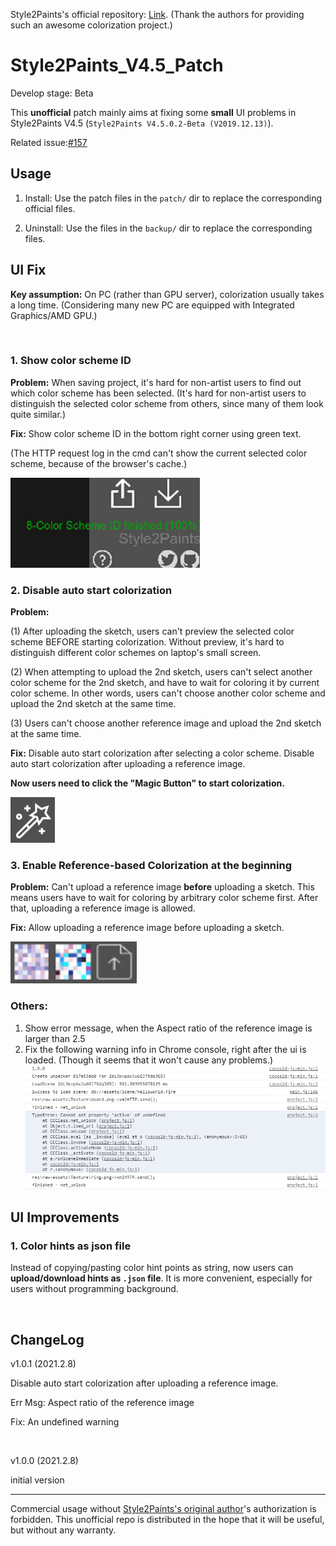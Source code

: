 Style2Paints's official repository: [Link](https://github.com/lllyasviel/style2paints). (Thank the authors for providing such an awesome colorization project.)

# Style2Paints_V4.5_Patch

Develop stage: Beta 

This **unofficial** patch mainly aims at fixing some **small** UI problems in Style2Paints V4.5 (`Style2Paints V4.5.0.2-Beta (V2019.12.13)`).

Related issue:[#157](https://github.com/lllyasviel/style2paints/issues/157)

## Usage
1. Install: Use the patch files in the `patch/` dir to replace the corresponding official files.

2. Uninstall: Use the files in the `backup/` dir to replace the corresponding files.

## UI Fix
**Key assumption:** On PC (rather than GPU server), colorization usually takes a long time. (Considering many new PC are equipped with Integrated Graphics/AMD GPU.) 

<br/>

### 1. Show color scheme ID

**Problem:** When saving project, it's hard for non-artist users to find out which color scheme has been selected. (It's hard for non-artist users to distinguish the selected color scheme from others, since many of them look quite similar.)

**Fix:** Show color scheme ID in the bottom right corner using green text.

(The HTTP request log in the cmd can't show the current selected color scheme, because of the browser's cache.)

![state_bar](img/state_bar.png)

### 2. Disable auto start colorization

**Problem:** 

(1) After uploading the sketch, users can't preview the selected color scheme BEFORE starting colorization. Without preview, it's hard to distinguish different color schemes on laptop's small screen.

(2) When attempting to upload the 2nd sketch, users can't select another color scheme for the 2nd sketch, and have to wait for coloring it by current color scheme. In other words, users can't choose another color scheme and upload the 2nd sketch at the same time.

(3) Users can't choose another reference image and upload the 2nd sketch at the same time.

 **Fix:**
Disable auto start colorization after selecting a color scheme. Disable auto start colorization after uploading a reference image. 

 **Now users need to click the "Magic Button" to start colorization.**

![magic_button](img/magic_button.png)

### 3. Enable Reference-based Colorization at the beginning

**Problem:** Can't upload a reference image **before** uploading a sketch. This means users have to wait for coloring by arbitrary color scheme first. After that, uploading a reference image is allowed.

 **Fix:** Allow uploading a reference image before uploading a sketch.

![upload_reference](img/upload_reference.png)

### Others:
1. Show error message, when the Aspect ratio of the reference image is larger than 2.5
2. Fix the following warning info in Chrome console, right after the ui is loaded. (Though it seems that it won't cause any problems.)
![undefined_error](img/undefined_error.png)


## UI Improvements

### 1. Color hints as json file

Instead of copying/pasting color hint points as string, now users can **upload/download hints as `.json` file**. It is more convenient, especially for users without programming background. 
 
<br/>

## ChangeLog

v1.0.1 (2021.2.8)

Disable auto start colorization after uploading a reference image. 

Err Msg: Aspect ratio of the reference image

Fix: An undefined warning

<br/>

v1.0.0 (2021.2.8)

initial version

---

Commercial usage without [Style2Paints's original author](https://github.com/lllyasviel)'s authorization is forbidden. This unofficial repo is distributed in the hope that it will be useful, but without any warranty.